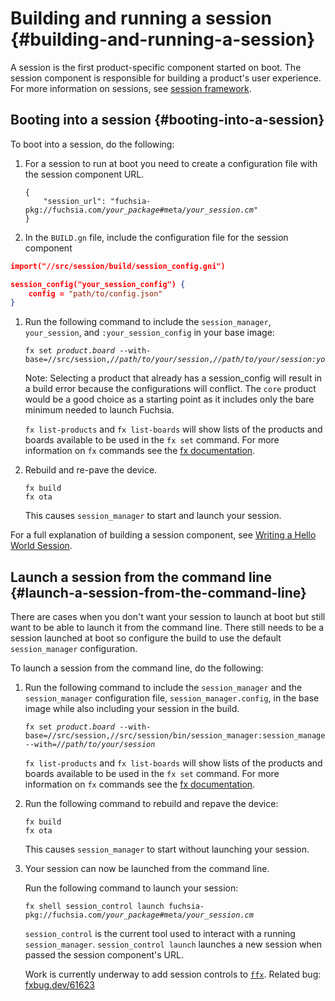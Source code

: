 # Building and running a session {#building-and-running-a-session} 

A session is the first product-specific component started on boot. The session
component is responsible for building a product's user experience. For more
information on sessions, see
[session framework](/docs/concepts/session/introduction.md).

## Booting into a session {#booting-into-a-session}

To boot into a session, do the following:

1. For a session to run at boot you need to create a configuration file with the
session component URL.

   <pre><code>{
       "session_url": "fuchsia-pkg://fuchsia.com/<var>your_package</var>#meta/<var>your_session.cm</var>"
   }</code></pre>

1.  In the `BUILD.gn` file, include the configuration file for the session
component

   ```json
   import("//src/session/build/session_config.gni")

   session_config("your_session_config") {
       config = "path/to/config.json"
   }
   ```

1. Run the following command to include the `session_manager`, `your_session`,
   and `:your_session_config` in your base image:

   <pre class="prettyprint"><code class="devsite-terminal">fx set <var>product</var>.<var>board</var> --with-base=//src/session,<var>//path/to/your/session</var>,<var>//path/to/your/session:your_session_config</var></code></pre>

   Note: Selecting a product that already has a session_config will result
   in a build error because the configurations will conflict. The `core`
   product would be a good choice as a starting point as it includes only the
   bare minimum needed to launch Fuchsia.

   `fx list-products` and `fx list-boards` will show lists of the products and
   boards available to be used in the `fx set` command. For more information on
   `fx` commands see the [fx documentation](/docs/development/build/fx.md).

1. Rebuild and re-pave the device.

   ```posix-terminal
   fx build
   fx ota
   ```

   This causes `session_manager` to start and launch your session.

For a full explanation of building a session component, see [Writing a Hello
World Session](/docs/development/sessions/writing-a-hello-world-session.md).

## Launch a session from the command line {#launch-a-session-from-the-command-line}

There are cases when you don't want your session to launch at boot but still
want to be able to launch it from the command line. There still needs to be a
session launched at boot so configure the build to use the default
`session_manager` configuration.

To launch a session from the command line, do the following:

1. Run the following command to include the `session_manager` and the
`session_manager` configuration file, `session_manager.config`, in the base
image while also including your session in the build.

   <pre class="prettyprint"><code class="devsite-terminal">fx set <var>product</var>.<var>board</var> --with-base=//src/session,//src/session/bin/session_manager:session_manager.config --with=<var>//path/to/your/session</var></code></pre>

   `fx list-products` and `fx list-boards` will show lists of the products and
   boards available to be used in the `fx set` command. For more information on
   `fx` commands see the [fx documentation](/docs/development/build/fx.md).

1. Run the following command to rebuild and repave the device:

   ```posix-terminal
   fx build
   fx ota
   ```

   This causes `session_manager` to start without launching your session.

1. Your session can now be launched from the command line.

   Run the following command to launch your session:

   <pre class="prettyprint"><code class="devsite-terminal">fx shell session_control launch fuchsia-pkg://fuchsia.com/<var>your_package</var>#meta/<var>your_session.cm</var></code></pre>

   `session_control` is the current tool used to interact with a running
   `session_manager`. `session_control launch` launches a new session when
   passed the session component's URL.

   Work is currently underway to add session controls to
   [`ffx`](/docs/development/tools/ffx/overview.md). Related bug:
   [fxbug.dev/61623](https://fxbug.dev/61623)
